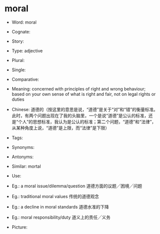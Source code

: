 # moral

- Word: moral
- Cognate: 
- Story: 

- Type: adjective
- Plural: 
- Single: 
- Comparative: 
- Meaning: concerned with principles of right and wrong behaviour; based on your own sense of what is right and fair, not on legal rights or duties
- Chinese: 道德的（按这里的意思是说，“道德”是关于“对”和“错”的衡量标准。此时，有两个问题出现在了我的头脑里，一个是说“道德”是公认的标准，还是“个人”的思想标准，我认为是公认的标准；第二个问题，“道德”和“法律”，从某种角度上说，“道德”是上限，而“法律”是下限）
- Tags: 
- Synonyms: 
- Antonyms: 
- Similar: mortal
- Use: 
- Eg.: a moral issue/dilemma/question 道德方面的议题╱困境╱问题
- Eg.: traditional moral values 传统的道德观念
- Eg.: a decline in moral standards 道德水准的下降
- Eg.: moral responsibility/duty 道义上的责任╱义务
- Picture: 

